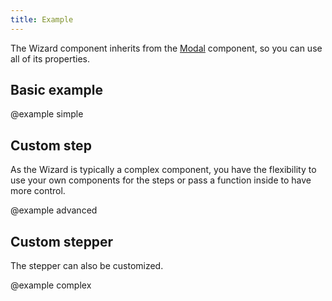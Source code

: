 ```yaml
---
title: Example
---
```


The Wizard component inherits from the [Modal](/components/modal/modal-api/) component, so you can use all of its properties.

## Basic example

@example simple

## Custom step

As the Wizard is typically a complex component, you have the flexibility to use your own components for the steps or pass a function inside to have more control.

@example advanced

## Custom stepper

The stepper can also be customized.

@example complex
